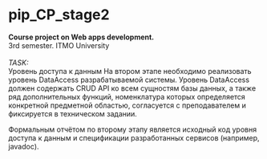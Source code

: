 # pip_CP_stage2
<b>Course project on Web apps development.</b><br> 3rd semester. ITMO University
<br><br> <i>TASK:</i>
<br>  Уровень доступа к данным
На втором этапе необходимо реализовать уровень DataAccess разрабатываемой системы. Уровень DataAccess должен содержать CRUD API ко всем сущностям базы данных, а также ряд дополнительных функций, номенклатура которых определяется конкретной предметной областью, согласуется с преподавателем и фиксируется в техническом задании.

Формальным отчётом по второму этапу является исходный код уровня доступа к данным и спецификации разработанных сервисов (например, javadoc).
